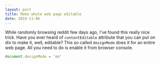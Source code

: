 ```yaml
---
layout: post
title: Make whole web page editable
date: 2019-11-06
---
```


While randomly browsing reddit few days ago, I've found this really nice trick.
Have you ever heard of `contentEditable` attribute that you can put on div to
make it, well, editable? This so called `designMode` does it for an entire web
page. All you need to do is enable it from browser console.

```js
document.designMode = 'on'
```
